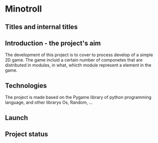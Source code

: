 # Minotroll


## Titles and internal titles
## Introduction - the project's aim
The development of this project is to cover to process develop of a simple 2D game.
The game incluid a certain number of componetes that are distributed in modules, in what, whicth module represent a element in the game.

## Technologies
The project is made based on the Pygame library of python programming language, and other librarys Os, Random, ...

## Launch
## Project status
